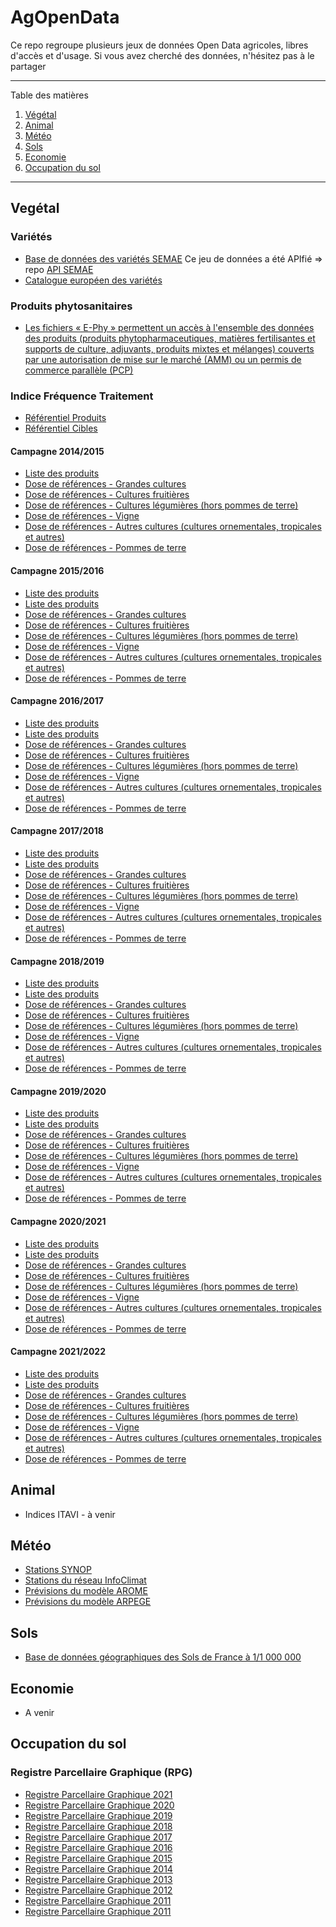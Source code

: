 

# AgOpenData
Ce repo regroupe plusieurs jeux de données Open Data agricoles, libres d'accès et d'usage.
Si vous avez cherché des données, n'hésitez pas à le partager 

*******
Table des matières

 1. [Végétal](#vegetal)
 2. [Animal](#animal)
 3. [Météo](#meteo)
 4. [Sols](#sols)
 5. [Economie](#economie)
 6. [Occupation du sol](#occsol)

*******
<div id='vegetal'/>  

## Vegétal 
### Variétés
 - [Base de données des variétés SEMAE](https://www.semae.fr/catalogue-varietes/base-varietes-gnis)
 Ce jeu de données a été APIfié  => repo [API SEMAE](https://github.com/AgriG33k/api-semae)
 - [Catalogue européen des variétés](https://ec.europa.eu/food/plant-variety-portal/)

### Produits phytosanitaires 
- [Les fichiers « E-Phy » permettent un accès à l'ensemble des données des produits (produits phytopharmaceutiques, matières fertilisantes et supports de culture, adjuvants, produits mixtes et mélanges) couverts par une autorisation de mise sur le marché (AMM) ou un permis de commerce parallèle (PCP)](https://www.data.gouv.fr/fr/datasets/donnees-ouvertes-du-catalogue-e-phy-des-produits-phytopharmaceutiques-matieres-fertilisantes-et-supports-de-culture-adjuvants-produits-mixtes-et-melanges/)

### Indice Fréquence Traitement
- [Référentiel Produits](https://alim.agriculture.gouv.fr/ift-api//api/cultures/csv)
- [Référentiel Cibles](https://alim.agriculture.gouv.fr/ift-api//api/cibles/csv)
#### Campagne 2014/2015
- [Liste des produits](https://alim.agriculture.gouv.fr/ift-api//api/produits/2015/csv)
- [Dose de références - Grandes cultures](https://alim.agriculture.gouv.fr/ift-api//api/doses-reference/2015/GCU1/csv)
- [Dose de références - Cultures fruitières](https://alim.agriculture.gouv.fr/ift-api//api/doses-reference/2015/GCU2/csv)
- [Dose de références - Cultures légumières (hors pommes de terre)](https://alim.agriculture.gouv.fr/ift-api//api/doses-reference/2015/GCU3/csv)
- [Dose de références - Vigne](https://alim.agriculture.gouv.fr/ift-api//api/doses-reference/2015/GCU4/csv)
- [Dose de références - Autres cultures (cultures ornementales, tropicales et autres)](https://alim.agriculture.gouv.fr/ift-api//api/doses-reference/2015/GCU5/csv)
- [Dose de références - Pommes de terre](https://alim.agriculture.gouv.fr/ift-api//api/doses-reference/2015/GCU6/csv)
#### Campagne 2015/2016
- [Liste des produits](https://alim.agriculture.gouv.fr/ift-api//api/produits/2016/csv)
- [Liste des produits](https://alim.agriculture.gouv.fr/ift-api//api/produits/2016/csv)
- [Dose de références - Grandes cultures](https://alim.agriculture.gouv.fr/ift-api//api/doses-reference/2016/GCU1/csv)
- [Dose de références - Cultures fruitières](https://alim.agriculture.gouv.fr/ift-api//api/doses-reference/2016/GCU2/csv)
- [Dose de références - Cultures légumières (hors pommes de terre)](https://alim.agriculture.gouv.fr/ift-api//api/doses-reference/2016/GCU3/csv)
- [Dose de références - Vigne](https://alim.agriculture.gouv.fr/ift-api//api/doses-reference/2016/GCU4/csv)
- [Dose de références - Autres cultures (cultures ornementales, tropicales et autres)](https://alim.agriculture.gouv.fr/ift-api//api/doses-reference/2016/GCU5/csv)
- [Dose de références - Pommes de terre](https://alim.agriculture.gouv.fr/ift-api//api/doses-reference/2016/GCU6/csv)
#### Campagne 2016/2017
- [Liste des produits](https://alim.agriculture.gouv.fr/ift-api//api/produits/2017/csv)
- [Liste des produits](https://alim.agriculture.gouv.fr/ift-api//api/produits/2017/csv)
- [Dose de références - Grandes cultures](https://alim.agriculture.gouv.fr/ift-api//api/doses-reference/2017/GCU1/csv)
- [Dose de références - Cultures fruitières](https://alim.agriculture.gouv.fr/ift-api//api/doses-reference/2017/GCU2/csv)
- [Dose de références - Cultures légumières (hors pommes de terre)](https://alim.agriculture.gouv.fr/ift-api//api/doses-reference/2017/GCU3/csv)
- [Dose de références - Vigne](https://alim.agriculture.gouv.fr/ift-api//api/doses-reference/2017/GCU4/csv)
- [Dose de références - Autres cultures (cultures ornementales, tropicales et autres)](https://alim.agriculture.gouv.fr/ift-api//api/doses-reference/2017/GCU5/csv)
- [Dose de références - Pommes de terre](https://alim.agriculture.gouv.fr/ift-api//api/doses-reference/2017/GCU6/csv)
#### Campagne 2017/2018
- [Liste des produits](https://alim.agriculture.gouv.fr/ift-api//api/produits/2018/csv)
- [Liste des produits](https://alim.agriculture.gouv.fr/ift-api//api/produits/2018/csv)
- [Dose de références - Grandes cultures](https://alim.agriculture.gouv.fr/ift-api//api/doses-reference/2018/GCU1/csv)
- [Dose de références - Cultures fruitières](https://alim.agriculture.gouv.fr/ift-api//api/doses-reference/2018/GCU2/csv)
- [Dose de références - Cultures légumières (hors pommes de terre)](https://alim.agriculture.gouv.fr/ift-api//api/doses-reference/2018/GCU3/csv)
- [Dose de références - Vigne](https://alim.agriculture.gouv.fr/ift-api//api/doses-reference/2018/GCU4/csv)
- [Dose de références - Autres cultures (cultures ornementales, tropicales et autres)](https://alim.agriculture.gouv.fr/ift-api//api/doses-reference/2018/GCU5/csv)
- [Dose de références - Pommes de terre](https://alim.agriculture.gouv.fr/ift-api//api/doses-reference/2018/GCU6/csv)
#### Campagne 2018/2019
- [Liste des produits](https://alim.agriculture.gouv.fr/ift-api//api/produits/2019/csv)
- [Liste des produits](https://alim.agriculture.gouv.fr/ift-api//api/produits/2019/csv)
- [Dose de références - Grandes cultures](https://alim.agriculture.gouv.fr/ift-api//api/doses-reference/2019/GCU1/csv)
- [Dose de références - Cultures fruitières](https://alim.agriculture.gouv.fr/ift-api//api/doses-reference/2019/GCU2/csv)
- [Dose de références - Cultures légumières (hors pommes de terre)](https://alim.agriculture.gouv.fr/ift-api//api/doses-reference/2019/GCU3/csv)
- [Dose de références - Vigne](https://alim.agriculture.gouv.fr/ift-api//api/doses-reference/2019/GCU4/csv)
- [Dose de références - Autres cultures (cultures ornementales, tropicales et autres)](https://alim.agriculture.gouv.fr/ift-api//api/doses-reference/2019/GCU5/csv)
- [Dose de références - Pommes de terre](https://alim.agriculture.gouv.fr/ift-api//api/doses-reference/2019/GCU6/csv)
#### Campagne 2019/2020
- [Liste des produits](https://alim.agriculture.gouv.fr/ift-api//api/produits/2020/csv)
- [Liste des produits](https://alim.agriculture.gouv.fr/ift-api//api/produits/2020/csv)
- [Dose de références - Grandes cultures](https://alim.agriculture.gouv.fr/ift-api//api/doses-reference/2020/GCU1/csv)
- [Dose de références - Cultures fruitières](https://alim.agriculture.gouv.fr/ift-api//api/doses-reference/2020/GCU2/csv)
- [Dose de références - Cultures légumières (hors pommes de terre)](https://alim.agriculture.gouv.fr/ift-api//api/doses-reference/2020/GCU3/csv)
- [Dose de références - Vigne](https://alim.agriculture.gouv.fr/ift-api//api/doses-reference/2020/GCU4/csv)
- [Dose de références - Autres cultures (cultures ornementales, tropicales et autres)](https://alim.agriculture.gouv.fr/ift-api//api/doses-reference/2020/GCU5/csv)
- [Dose de références - Pommes de terre](https://alim.agriculture.gouv.fr/ift-api//api/doses-reference/2020/GCU6/csv)
#### Campagne 2020/2021
- [Liste des produits](https://alim.agriculture.gouv.fr/ift-api//api/produits/2021/csv)
- [Liste des produits](https://alim.agriculture.gouv.fr/ift-api//api/produits/2021/csv)
- [Dose de références - Grandes cultures](https://alim.agriculture.gouv.fr/ift-api//api/doses-reference/2021/GCU1/csv)
- [Dose de références - Cultures fruitières](https://alim.agriculture.gouv.fr/ift-api//api/doses-reference/2021/GCU2/csv)
- [Dose de références - Cultures légumières (hors pommes de terre)](https://alim.agriculture.gouv.fr/ift-api//api/doses-reference/2021/GCU3/csv)
- [Dose de références - Vigne](https://alim.agriculture.gouv.fr/ift-api//api/doses-reference/2021/GCU4/csv)
- [Dose de références - Autres cultures (cultures ornementales, tropicales et autres)](https://alim.agriculture.gouv.fr/ift-api//api/doses-reference/2021/GCU5/csv)
- [Dose de références - Pommes de terre](https://alim.agriculture.gouv.fr/ift-api//api/doses-reference/2021/GCU6/csv)
#### Campagne 2021/2022
- [Liste des produits](https://alim.agriculture.gouv.fr/ift-api//api/produits/2022/csv)
- [Liste des produits](https://alim.agriculture.gouv.fr/ift-api//api/produits/2022/csv)
- [Dose de références - Grandes cultures](https://alim.agriculture.gouv.fr/ift-api//api/doses-reference/2022/GCU1/csv)
- [Dose de références - Cultures fruitières](https://alim.agriculture.gouv.fr/ift-api//api/doses-reference/2022/GCU2/csv)
- [Dose de références - Cultures légumières (hors pommes de terre)](https://alim.agriculture.gouv.fr/ift-api//api/doses-reference/2022/GCU3/csv)
- [Dose de références - Vigne](https://alim.agriculture.gouv.fr/ift-api//api/doses-reference/2022/GCU4/csv)
- [Dose de références - Autres cultures (cultures ornementales, tropicales et autres)](https://alim.agriculture.gouv.fr/ift-api//api/doses-reference/2022/GCU5/csv)
- [Dose de références - Pommes de terre](https://alim.agriculture.gouv.fr/ift-api//api/doses-reference/2022/GCU6/csv)

<div id='animal'/>  

## Animal
 - Indices ITAVI - à venir

<div id='meteo'/>  

## Météo 
- [Stations SYNOP](https://www.data.gouv.fr/fr/datasets/donnees-d-observation-des-principales-stations-meteorologiques/)
- [Stations du réseau InfoClimat](https://www.data.gouv.fr/fr/datasets/stations-en-open-data-du-reseau-meteorologique-infoclimat-reseau-static/)
- [Prévisions du modèle AROME](https://www.data.gouv.fr/fr/datasets/donnees-du-modele-atmospherique-arome-a-aire-limitee-a-haute-resolution/)
- [Prévisions du modèle ARPEGE](https://www.data.gouv.fr/fr/datasets/modele-de-prevision-densemble-arpege/)

<div id='sols'/>  

## Sols

 - [Base de données géographiques des Sols de France à 1/1 000 000]( https://entrepot.recherche.data.gouv.fr/dataset.xhtml?persistentId=doi:10.15454/BPN57S)

<div id='economie'/>  

## Economie 

- A venir

<div id='occsol'/>

## Occupation du sol
### Registre Parcellaire Graphique (RPG)
- [Registre Parcellaire Graphique 2021](https://geoservices.ign.fr/rpg#telechargementrpg2021) 
- [Registre Parcellaire Graphique 2020](https://geoservices.ign.fr/rpg#telechargementrpg2020)
- [Registre Parcellaire Graphique 2019](https://geoservices.ign.fr/rpg#telechargementrpg2019)
- [Registre Parcellaire Graphique 2018](https://geoservices.ign.fr/rpg#telechargementrpg2018)
- [Registre Parcellaire Graphique 2017](https://geoservices.ign.fr/rpg#telechargementrpg2017)
- [Registre Parcellaire Graphique 2016](https://geoservices.ign.fr/rpg#telechargementrpg2016)
- [Registre Parcellaire Graphique 2015](https://geoservices.ign.fr/rpg#telechargementrpg2015)
- [Registre Parcellaire Graphique 2014](https://geoservices.ign.fr/rpg#telechargementrpg2014)
- [Registre Parcellaire Graphique 2013](https://geoservices.ign.fr/rpg#telechargementrpg2013)
- [Registre Parcellaire Graphique 2012](https://geoservices.ign.fr/rpg#telechargementrpg2012)
- [Registre Parcellaire Graphique 2011](https://geoservices.ign.fr/rpg#telechargementrpg2011)
- [Registre Parcellaire Graphique 2011](https://geoservices.ign.fr/rpg#telechargementrpg2010)
